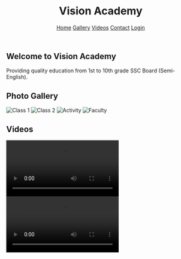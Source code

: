 <!DOCTYPE html><html lang="en">
<head>
  <meta charset="UTF-8">
  <meta name="viewport" content="width=device-width, initial-scale=1.0">
  <title>Vision Academy - Home</title>
  <link href="https://cdn.jsdelivr.net/npm/tailwindcss@2.2.19/dist/tailwind.min.css" rel="stylesheet">
</head>
<body class="bg-gray-50 font-sans">
  <!-- Header -->
  <header class="bg-blue-700 text-white p-6">
    <div class="container mx-auto flex justify-between items-center">
      <h1 class="text-2xl font-bold">Vision Academy</h1>
      <nav>
        <a href="#home" class="px-4">Home</a>
        <a href="#gallery" class="px-4">Gallery</a>
        <a href="#videos" class="px-4">Videos</a>
        <a href="#contact" class="px-4">Contact</a>
        <a href="login.html" class="bg-white text-blue-700 px-4 py-2 rounded ml-4">Login</a>
      </nav>
    </div>
  </header>  <!-- Home Section -->  <section id="home" class="p-8 text-center">
    <h2 class="text-3xl font-semibold">Welcome to Vision Academy</h2>
    <p class="mt-4 text-lg">Providing quality education from 1st to 10th grade SSC Board (Semi-English).</p>
  </section>  <!-- Gallery Section -->  <section id="gallery" class="p-8 bg-white">
    <h2 class="text-2xl font-semibold mb-4">Photo Gallery</h2>
    <div class="grid grid-cols-2 md:grid-cols-4 gap-4">
      <!-- Replace with your images -->
      <img src="/images/class1.jpg" alt="Class 1" class="rounded shadow">
      <img src="/images/class2.jpg" alt="Class 2" class="rounded shadow">
      <img src="/images/activity.jpg" alt="Activity" class="rounded shadow">
      <img src="/images/faculty.jpg" alt="Faculty" class="rounded shadow">
    </div>
  </section>  <!-- Video Section -->  <section id="videos" class="p-8">
    <h2 class="text-2xl font-semibold mb-4">Videos</h2>
    <div class="grid grid-cols-1 md:grid-cols-2 gap-4">
      <!-- Replace with your videos -->
      <video controls class="w-full rounded shadow">
        <source src="/videos/introduction.mp4" type="video/mp4">
        Your browser does not support the video tag.
      </video>
      <video controls class="w-full rounded shadow">
        <source src="/videos/lecture.mp4" type="video/mp4">
        Your browser does not support the video tag.
      </video>
    </div>
    
